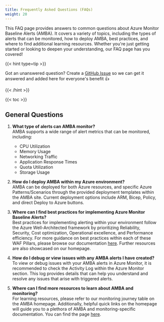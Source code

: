 ```yaml
---
title: Frequently Asked Questions (FAQs)
weight: 20
---
```


This FAQ page provides answers to common questions about Azure Monitor Baseline Alerts (AMBA). It covers a variety of topics, including the types of alerts that can be monitored, how to deploy AMBA, best practices, and where to find additional learning resources. Whether you're just getting started or looking to deepen your understanding, our FAQ page has you covered!

{{< hint type=tip >}}

Got an unanswered question? Create a [GitHub Issue](https://github.com/Azure/azure-monitor-baseline-alerts/issues) so we can get it answered and added here for everyone's benefit 👍

{{< /hint >}}

{{< toc >}}

## General Questions

1. **What type of alerts can AMBA monitor?**  
   AMBA supports a wide range of alert metrics that can be monitored, including:
   - CPU Utilization
   - Memory Usage
   - Networking Traffic
   - Application Response Times
   - Quota Utilization
   - Storage Usage

2. **How do I deploy AMBA within my Azure environment?**  
   AMBA can be deployed for both Azure resources, and specific Azure Patterns/Scenarios through the provided deployment templates within the AMBA site. Current deployment options include ARM, Bicep, Policy, and direct Deploy to Azure buttons.

3. **Where can I find best practices for implementing Azure Monitor Baseline Alerts?**  
   Best practices for implementing alerting within your environment follow the Azure Well-Architected framework by prioritizing Reliability, Security, Cost optimization, Operational excellence, and Performance efficiency. For more guidance on best practices within each of these WAF Pillars, please browse our documentation [here](https://learn.microsoft.com/en-us/azure/azure-monitor/best-practices-alerts). Further resources are also showcased on our homepage.

4. **How do I debug or view issues with any AMBA alerts I have created?**  
   To view or debug issues with your AMBA alerts in Azure Monitor, it is recommended to check the Activity Log within the Azure Monitor section. This log provides details that can help you understand and resolve any issues that arise with triggered alerts.

5. **Where can I find more resources to learn about AMBA and monitoring?**  
   For learning resources, please refer to our monitoring journey table on the AMBA homepage. Additionally, helpful quick links on the homepage will guide you to a plethora of AMBA and monitoring-specific documentation. You can find the page [here](https://azure.github.io/azure-monitor-baseline-alerts/welcome/).

   
